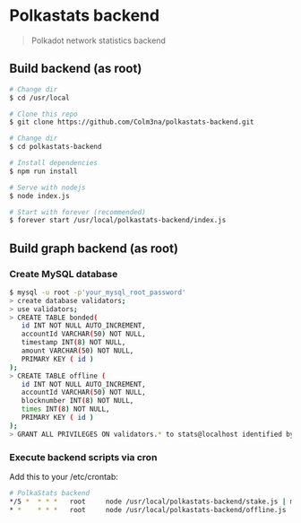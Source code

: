 # Polkastats backend

> Polkadot network statistics backend

## Build backend (as root)

``` bash
# Change dir
$ cd /usr/local

# Clone this repo
$ git clone https://github.com/Colm3na/polkastats-backend.git

# Change dir
$ cd polkastats-backend

# Install dependencies
$ npm run install

# Serve with nodejs
$ node index.js

# Start with forever (recommended)
$ forever start /usr/local/polkastats-backend/index.js
```

## Build graph backend (as root)

### Create MySQL database

``` bash
$ mysql -u root -p'your_mysql_root_password'
> create database validators;
> use validators;
> CREATE TABLE bonded(  
   id INT NOT NULL AUTO_INCREMENT,
   accountId VARCHAR(50) NOT NULL,
   timestamp INT(8) NOT NULL,  
   amount VARCHAR(50) NOT NULL,
   PRIMARY KEY ( id )  
);
> CREATE TABLE offline (  
   id INT NOT NULL AUTO_INCREMENT,
   accountId VARCHAR(50) NOT NULL,
   blocknumber INT(8) NOT NULL,  
   times INT(8) NOT NULL,
   PRIMARY KEY ( id )  
);
> GRANT ALL PRIVILEGES ON validators.* to stats@localhost identified by 'stats';
```

### Execute backend scripts via cron

Add this to your /etc/crontab:

``` bash
# PolkaStats backend
*/5 *  * * *   root     node /usr/local/polkastats-backend/stake.js | mysql -u stats -p'stats' -Dvalidators
* *    * * *   root     node /usr/local/polkastats-backend/offline.js
```


